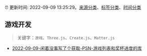 :alarm_clock: 更新时间: 2022-09-09 13:25:29。[来源分类](../README.md)、[标签分类](../TAGS.md)、[时间分类](../TIMELINE.md)

## 游戏开发


> 关键字：`游戏`、`Three.js`、`Create.js`、`Matter.js`



- [2022-09-09-闲着没事写了个获取-PSN-游戏列表和奖杯进度的库](https://www.v2ex.com/t/878965) 